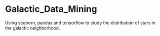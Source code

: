 # Galactic_Data_Mining
Using seaborn, pandas and tensorflow to study the distribution of stars in the galactic neighborhood. 
